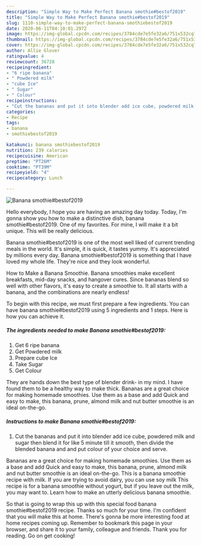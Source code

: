 ```yaml
---
description: "Simple Way to Make Perfect Banana smothie#bestof2019"
title: "Simple Way to Make Perfect Banana smothie#bestof2019"
slug: 1110-simple-way-to-make-perfect-banana-smothiebestof2019
date: 2020-06-11T04:10:01.297Z
image: https://img-global.cpcdn.com/recipes/3784cde7e5fe32a6/751x532cq70/banana-smothiebestof2019-recipe-main-photo.jpg
thumbnail: https://img-global.cpcdn.com/recipes/3784cde7e5fe32a6/751x532cq70/banana-smothiebestof2019-recipe-main-photo.jpg
cover: https://img-global.cpcdn.com/recipes/3784cde7e5fe32a6/751x532cq70/banana-smothiebestof2019-recipe-main-photo.jpg
author: Allie Glover
ratingvalue: 4
reviewcount: 36728
recipeingredient:
- "6 ripe banana"
- " Powdered milk"
- "cube Ice"
- " Sugar"
- " Colour"
recipeinstructions:
- "Cut the bananas and put it into blender add ice cube, powdered milk and sugar then blend it for like 5 minute till it smooth, then divide the blended banana and and put colour of your choice and serve."
categories:
- Recipe
tags:
- banana
- smothiebestof2019

katakunci: banana smothiebestof2019 
nutrition: 239 calories
recipecuisine: American
preptime: "PT26M"
cooktime: "PT39M"
recipeyield: "4"
recipecategory: Lunch

---
```



![Banana smothie#bestof2019](https://img-global.cpcdn.com/recipes/3784cde7e5fe32a6/751x532cq70/banana-smothiebestof2019-recipe-main-photo.jpg)

Hello everybody, I hope you are having an amazing day today. Today, I'm gonna show you how to make a distinctive dish, banana smothie#bestof2019. One of my favorites. For mine, I will make it a bit unique. This will be really delicious.

Banana smothie#bestof2019 is one of the most well liked of current trending meals in the world. It's simple, it is quick, it tastes yummy. It's appreciated by millions every day. Banana smothie#bestof2019 is something that I have loved my whole life. They're nice and they look wonderful.

How to Make a Banana Smoothie. Banana smoothies make excellent breakfasts, mid-day snacks, and hangover cures. Since bananas blend so well with other flavors, it&#39;s easy to create a smoothie to. It all starts with a banana, and the combinations are nearly endless!


To begin with this recipe, we must first prepare a few ingredients. You can have banana smothie#bestof2019 using 5 ingredients and 1 steps. Here is how you can achieve it.

<!--inarticleads1-->

##### The ingredients needed to make Banana smothie#bestof2019:

1. Get 6 ripe banana
1. Get  Powdered milk
1. Prepare cube Ice
1. Take  Sugar
1. Get  Colour


They are hands down the best type of blender drink- in my mind. I have found them to be a healthy way to make thick. Bananas are a great choice for making homemade smoothies. Use them as a base and add Quick and easy to make, this banana, prune, almond milk and nut butter smoothie is an ideal on-the-go. 

<!--inarticleads2-->

##### Instructions to make Banana smothie#bestof2019:

1. Cut the bananas and put it into blender add ice cube, powdered milk and sugar then blend it for like 5 minute till it smooth, then divide the blended banana and and put colour of your choice and serve.


Bananas are a great choice for making homemade smoothies. Use them as a base and add Quick and easy to make, this banana, prune, almond milk and nut butter smoothie is an ideal on-the-go. This is a banana smoothie recipe with milk. If you are trying to avoid dairy, you can use soy milk This recipe is for a banana smoothie without yogurt, but if you leave out the milk, you may want to. Learn how to make an utterly delicious banana smoothie. 

So that is going to wrap this up with this special food banana smothie#bestof2019 recipe. Thanks so much for your time. I'm confident that you will make this at home. There's gonna be more interesting food at home recipes coming up. Remember to bookmark this page in your browser, and share it to your family, colleague and friends. Thank you for reading. Go on get cooking!
